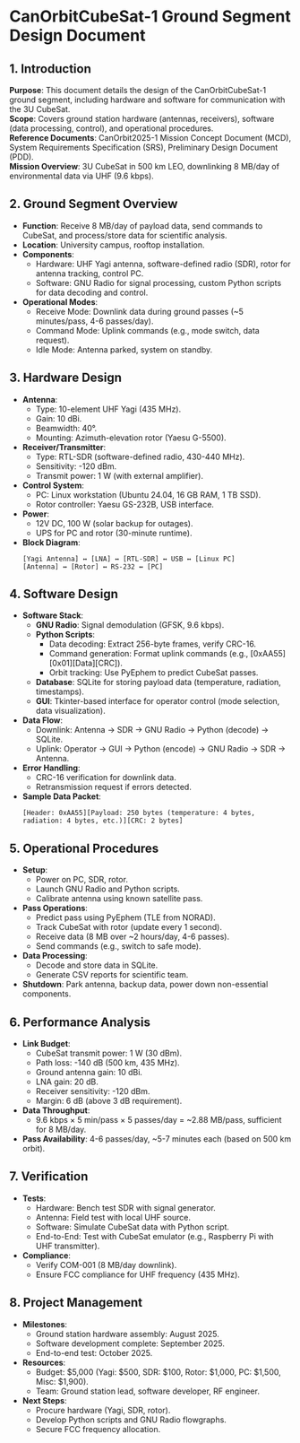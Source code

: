 # CanOrbitCubeSat-1 Ground Segment Design Document

## 1. Introduction
**Purpose**: This document details the design of the CanOrbitCubeSat-1 ground segment, including hardware and software for communication with the 3U CubeSat.  
**Scope**: Covers ground station hardware (antennas, receivers), software (data processing, control), and operational procedures.  
**Reference Documents**: CanOrbit2025-1 Mission Concept Document (MCD), System Requirements Specification (SRS), Preliminary Design Document (PDD).  
**Mission Overview**: 3U CubeSat in 500 km LEO, downlinking 8 MB/day of environmental data via UHF (9.6 kbps).

## 2. Ground Segment Overview
- **Function**: Receive 8 MB/day of payload data, send commands to CubeSat, and process/store data for scientific analysis.  
- **Location**: University campus, rooftop installation.  
- **Components**:  
  - Hardware: UHF Yagi antenna, software-defined radio (SDR), rotor for antenna tracking, control PC.  
  - Software: GNU Radio for signal processing, custom Python scripts for data decoding and control.  
- **Operational Modes**:  
  - Receive Mode: Downlink data during ground passes (~5 minutes/pass, 4-6 passes/day).  
  - Command Mode: Uplink commands (e.g., mode switch, data request).  
  - Idle Mode: Antenna parked, system on standby.

## 3. Hardware Design
- **Antenna**:  
  - Type: 10-element UHF Yagi (435 MHz).  
  - Gain: 10 dBi.  
  - Beamwidth: 40°.  
  - Mounting: Azimuth-elevation rotor (Yaesu G-5500).  
- **Receiver/Transmitter**:  
  - Type: RTL-SDR (software-defined radio, 430-440 MHz).  
  - Sensitivity: -120 dBm.  
  - Transmit power: 1 W (with external amplifier).  
- **Control System**:  
  - PC: Linux workstation (Ubuntu 24.04, 16 GB RAM, 1 TB SSD).  
  - Rotor controller: Yaesu GS-232B, USB interface.  
- **Power**:  
  - 12V DC, 100 W (solar backup for outages).  
  - UPS for PC and rotor (30-minute runtime).  
- **Block Diagram**:  
  ```
  [Yagi Antenna] ↔ [LNA] ↔ [RTL-SDR] ↔ USB ↔ [Linux PC]
  [Antenna] ↔ [Rotor] ↔ RS-232 ↔ [PC]
  ```

## 4. Software Design
- **Software Stack**:  
  - **GNU Radio**: Signal demodulation (GFSK, 9.6 kbps).  
  - **Python Scripts**:  
    - Data decoding: Extract 256-byte frames, verify CRC-16.  
    - Command generation: Format uplink commands (e.g., [0xAA55][0x01][Data][CRC]).  
    - Orbit tracking: Use PyEphem to predict CubeSat passes.  
  - **Database**: SQLite for storing payload data (temperature, radiation, timestamps).  
  - **GUI**: Tkinter-based interface for operator control (mode selection, data visualization).  
- **Data Flow**:  
  - Downlink: Antenna → SDR → GNU Radio → Python (decode) → SQLite.  
  - Uplink: Operator → GUI → Python (encode) → GNU Radio → SDR → Antenna.  
- **Error Handling**:  
  - CRC-16 verification for downlink data.  
  - Retransmission request if errors detected.  
- **Sample Data Packet**:  
  ```
  [Header: 0xAA55][Payload: 250 bytes (temperature: 4 bytes, radiation: 4 bytes, etc.)][CRC: 2 bytes]
  ```

## 5. Operational Procedures
- **Setup**:  
  - Power on PC, SDR, rotor.  
  - Launch GNU Radio and Python scripts.  
  - Calibrate antenna using known satellite pass.  
- **Pass Operations**:  
  - Predict pass using PyEphem (TLE from NORAD).  
  - Track CubeSat with rotor (update every 1 second).  
  - Receive data (8 MB over ~2 hours/day, 4-6 passes).  
  - Send commands (e.g., switch to safe mode).  
- **Data Processing**:  
  - Decode and store data in SQLite.  
  - Generate CSV reports for scientific team.  
- **Shutdown**: Park antenna, backup data, power down non-essential components.

## 6. Performance Analysis
- **Link Budget**:  
  - CubeSat transmit power: 1 W (30 dBm).  
  - Path loss: -140 dB (500 km, 435 MHz).  
  - Ground antenna gain: 10 dBi.  
  - LNA gain: 20 dB.  
  - Receiver sensitivity: -120 dBm.  
  - Margin: 6 dB (above 3 dB requirement).  
- **Data Throughput**:  
  - 9.6 kbps × 5 min/pass × 5 passes/day = ~2.88 MB/pass, sufficient for 8 MB/day.  
- **Pass Availability**: 4-6 passes/day, ~5-7 minutes each (based on 500 km orbit).

## 7. Verification
- **Tests**:  
  - Hardware: Bench test SDR with signal generator.  
  - Antenna: Field test with local UHF source.  
  - Software: Simulate CubeSat data with Python script.  
  - End-to-End: Test with CubeSat emulator (e.g., Raspberry Pi with UHF transmitter).  
- **Compliance**:  
  - Verify COM-001 (8 MB/day downlink).  
  - Ensure FCC compliance for UHF frequency (435 MHz).

## 8. Project Management
- **Milestones**:  
  - Ground station hardware assembly: August 2025.  
  - Software development complete: September 2025.  
  - End-to-end test: October 2025.  
- **Resources**:  
  - Budget: $5,000 (Yagi: $500, SDR: $100, Rotor: $1,000, PC: $1,500, Misc: $1,900).  
  - Team: Ground station lead, software developer, RF engineer.  
- **Next Steps**:  
  - Procure hardware (Yagi, SDR, rotor).  
  - Develop Python scripts and GNU Radio flowgraphs.  
  - Secure FCC frequency allocation.